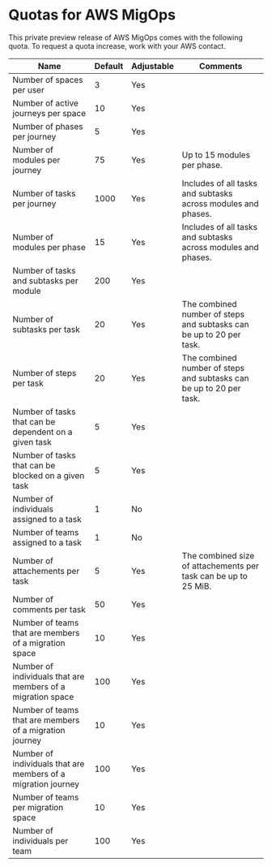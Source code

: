 # Quotas for AWS MigOps<a name="quotas"></a>

This private preview release of AWS MigOps comes with the following quota\. To request a quota increase, work with your AWS contact\. 


| Name | Default | Adjustable | Comments | 
| --- | --- | --- | --- | 
| Number of spaces per user | 3 | Yes |  | 
| Number of active journeys per space | 10 | Yes |  | 
| Number of phases per journey | 5 | Yes |  | 
| Number of modules per journey | 75 | Yes | Up to 15 modules per phase\. | 
| Number of tasks per journey | 1000 | Yes | Includes of all tasks and subtasks across modules and phases\. | 
| Number of modules per phase | 15 | Yes | Includes of all tasks and subtasks across modules and phases\. | 
| Number of tasks and subtasks per module | 200 | Yes |  | 
| Number of subtasks per task | 20 | Yes | The combined number of steps and subtasks can be up to 20 per task\. | 
| Number of steps per task | 20 | Yes | The combined number of steps and subtasks can be up to 20 per task\. | 
| Number of tasks that can be dependent on a given task | 5 | Yes |  | 
| Number of tasks that can be blocked on a given task | 5 | Yes |  | 
| Number of individuals assigned to a task | 1 | No |  | 
| Number of teams assigned to a task | 1 | No |  | 
| Number of attachements per task | 5 | Yes | The combined size of attachements per task can be up to 25 MiB\. | 
| Number of comments per task | 50 | Yes |  | 
| Number of teams that are members of a migration space | 10 | Yes |  | 
| Number of individuals that are members of a migration space | 100 | Yes |  | 
| Number of teams that are members of a migration journey | 10 | Yes |  | 
| Number of individuals that are members of a migration journey | 100 | Yes |  | 
| Number of teams per migration space | 10 | Yes |  | 
| Number of individuals per team | 100 | Yes |  | 